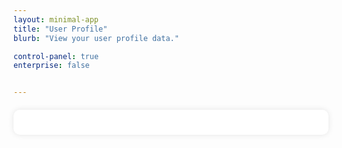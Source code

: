 ```yaml
---
layout: minimal-app
title: "User Profile"
blurb: "View your user profile data."

control-panel: true
enterprise: false


---
```


  <style>
    /* Profile-specific styling */
    .profile-container {
      background-color: #fff;
      padding: 20px;
      border-radius: 10px;
      box-shadow: 0 0 10px rgba(0, 0, 0, 0.1);
      margin-top: 20px;
    }
    .profile-header {
      display: flex;
      align-items: center;
      margin-bottom: 20px;
    }
    .profile-photo {
      border-radius: 50%;
      width: 80px;
      height: 80px;
      margin-right: 20px;
    }
    .profile-info h2 {
      margin: 0;
      font-size: 1.4em;
      color: #4CAF50;
    }
    .profile-info p {
      margin: 5px 0;
      color: #777;
    }
    .profile-section h3 {
      margin-bottom: 10px;
      color: #555;
      font-size: 1.2em;
      border-bottom: 2px solid #4CAF50;
      padding-bottom: 5px;
    }
    .empty-message {
      text-align: center;
      font-style: italic;
      color: #999;
    }
  </style>

  <div class="container">
    <div class="row justify-content-center">
      <div class="col-12 col-md-8 col-lg-6 profile-container">
        <div id="profile-content"></div>
      </div>
    </div>
  </div>

  <script>


    const profileContent = document.getElementById('profile-content');

    if (typeof userdata !== 'undefined' && userdata !== null) {
      profileContent.innerHTML = `
        <div class="profile-header">
          <img src="${userdata.picture}" alt="Profile Picture" class="profile-photo">
          <div class="profile-info">
            <h2>${userdata.name}</h2>
            <p>Role: ${userdata.role}</p>
            <p>Email: ${userdata.email}</p>
            <p>Nickname: ${userdata.nickname}</p>
          </div>
        </div>
        
        <div class="profile-section">
          <h3>Subscriptions</h3>
          <ul>
            ${userdata.active_subscriptions.map(sub => `
              <li>${sub.product.charAt(0).toUpperCase() + sub.product.slice(1)} - Status: ${sub.status}</li>
            `).join('')}
          </ul>
        </div>

        <div class="profile-section">
          <h3>Additional Information</h3>
          <ul>
            <li><strong>Goodbye:</strong> ${userdata.goodbye}</li>
            <li><strong>Chatbot Subscription Link:</strong> <a href="${userdata.chatbot_subscription_link}" target="_blank">Manage Subscription</a></li>
            <li><strong>Email Verified:</strong> ${userdata.email_verified ? 'Yes' : 'No'}</li>
            <li><strong>Last Updated:</strong> ${new Date(userdata.updated_at).toLocaleString()}</li>
          </ul>
        </div>
      `;
    } else {
      profileContent.innerHTML = `<p class="empty-message">User data is not available.</p>`;
    }
  </script>

